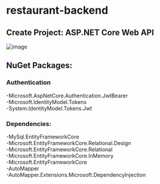 # restaurant-backend
## Create Project: ASP.NET Core Web API 
![image](https://user-images.githubusercontent.com/55459636/125185813-81bb4f80-e1ec-11eb-81a6-f86b7d4efc67.png)
## NuGet Packages:
### Authentication
-Microsoft.AspNetCore.Authentication.JwtBearer\
-Microsoft.IdentityModel.Tokens\
-System.IdentityModel.Tokens.Jwt
### Dependencies:
-MySql.EntityFrameworkCore\
-Microsoft.EntityFrameworkCore.Relational.Design\
-Microsoft.EntityFrameworkCore.Relational\
-Microsoft.EntityFrameworkCore.InMemory\
-Microsoft.EntityFrameworkCore\
-AutoMapper\
-AutoMapper.Extensions.Microsoft.DependencyInjection
